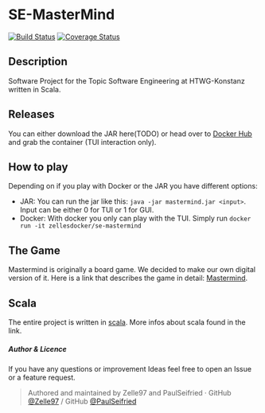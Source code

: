# SE-MasterMind

[![Build Status](https://travis-ci.org/Zelle97/SE-MasterMind.svg?branch=develop)](https://travis-ci.org/Zelle97/SE-MasterMind)
[![Coverage Status](https://coveralls.io/repos/github/Zelle97/SE-MasterMind/badge.svg?branch=develop)](https://coveralls.io/github/Zelle97/SE-MasterMind?branch=develop)

## Description
Software Project for the Topic Software Engineering at HTWG-Konstanz written in Scala.

## Releases

You can either download the JAR here(TODO)
or head over to [Docker Hub](https://hub.docker.com/r/zellesdocker/se-mastermind) and grab the container (TUI interaction only).

## How to play

Depending on if you play with Docker or the JAR you have different options:

 - JAR: You can run the jar like this: `java -jar mastermind.jar <input>`. Input can be either 0 for TUI or 1 for GUI.
 - Docker: With docker you only can play with the TUI. Simply run `docker run -it zellesdocker/se-mastermind`

## The Game
Mastermind is originally a board game. We decided to make our own digital version of it.
Here is a link that describes the game in detail: [Mastermind](https://en.wikipedia.org/wiki/Mastermind_(board_game)).

## Scala
The entire project is written in [scala](https://scala-lang.org/). More infos about scala found in the link.



##### Author & Licence
 
If you have any questions or improvement Ideas feel free to open an Issue or a feature request.

 > Authored and maintained by Zelle97 and 
PaulSeifried · GitHub [@Zelle97](https://github.com/Zelle97) / GitHub [@PaulSeifried](https://github.com/PaulSeifried)


